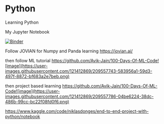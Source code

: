 # Python
Learning Python

My Jupyter Notebook

[![Binder](https://mybinder.org/badge_logo.svg)](https://mybinder.org/v2/gh/ankur07jain/Python/HEAD)


Follow JOVIAN for Numpy and Panda learning
https://jovian.ai/

then follow ML tutorial
https://github.com/Avik-Jain/100-Days-Of-ML-Code![image](https://user-images.githubusercontent.com/121412869/209557743-583956a1-59d3-497f-8872-bf683a2e7beb.png)

then project based learning
https://github.com/Avik-Jain/100-Days-Of-ML-Code![image](https://user-images.githubusercontent.com/121412869/209557786-04be6224-38dc-486b-99cc-bc22f08fd0f6.png)


https://www.kaggle.com/code/niklasdonges/end-to-end-project-with-python/notebook

